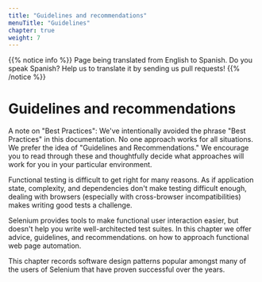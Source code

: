 ```yaml
---
title: "Guidelines and recommendations"
menuTitle: "Guidelines"
chapter: true
weight: 7
---
```


{{% notice info %}}
<i class="fas fa-language"></i> Page being translated from 
English to Spanish. Do you speak Spanish? Help us to translate
it by sending us pull requests!
{{% /notice %}}

# Guidelines and recommendations

A note on "Best Practices": We've intentionally avoided the phrase "Best
Practices" in this documentation. No one approach works for all situations.
We prefer the idea of "Guidelines and Recommendations." We encourage
you to read through these and thoughtfully decide what approaches
will work for you in your particular environment.

Functional testing is difficult to get right for many reasons.
As if application state, complexity, and dependencies don't make testing difficult enough,
dealing with browsers (especially with cross-browser incompatibilities)
makes writing good tests a challenge.

Selenium provides tools to make functional user interaction easier,
but doesn't help you write well-architected test suites.
In this chapter we offer advice, guidelines, and recommendations.
on how to approach functional web page automation.

This chapter records software design patterns popular
amongst many of the users of Selenium
that have proven successful over the years.